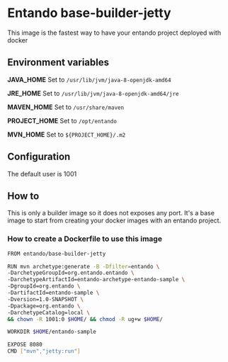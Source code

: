 # Entando base-builder-jetty

This image is the fastest way to have your entando project deployed with docker

## Environment variables

__JAVA_HOME__ Set to `/usr/lib/jvm/java-8-openjdk-amd64`

__JRE_HOME__ Set to `/usr/lib/jvm/java-8-openjdk-amd64/jre`

__MAVEN_HOME__ Set to `/usr/share/maven`

__PROJECT_HOME__ Set to `/opt/entando`

__MVN_HOME__ Set to `${PROJECT_HOME}/.m2`

## Configuration

The default user is 1001

## How to

This is only a builder image so it does not exposes any port. It's a base image to start from creating your docker images with an entando project.
 

### How to create a Dockerfile to use this image

```bash
FROM entando/base-builder-jetty

RUN mvn archetype:generate -B -Dfilter=entando \
-DarchetypeGroupId=org.entando.entando \
-DarchetypeArtifactId=entando-archetype-entando-sample \
-DgroupId=org.entando \
-DartifactId=entando-sample \
-Dversion=1.0-SNAPSHOT \
-Dpackage=org.entando \
-DarchetypeCatalog=local \
&& chown -R 1001:0 $HOME/ && chmod -R ug+w $HOME/

WORKDIR $HOME/entando-sample

EXPOSE 8080
CMD ["mvn","jetty:run"]
```
